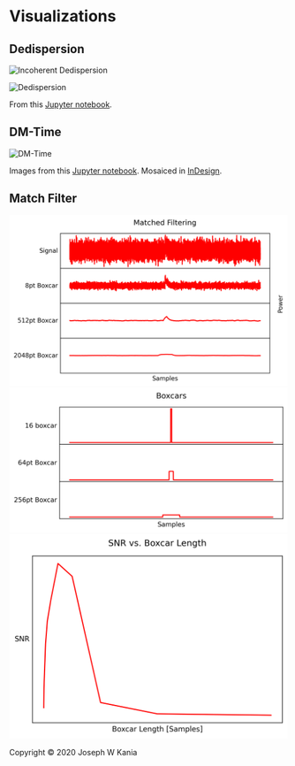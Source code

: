 # Visualizations

## Dedispersion

![Incoherent Dedispersion](https://github.com/josephwkania/visualizations/blob/master/Dedispersion/Incoherent_Dedispersion.png)

![Dedispersion](https://github.com/josephwkania/visualizations/blob/master/Dedispersion/Dedispersion.png)

From this [Jupyter notebook](https://github.com/josephwkania/visualizations/blob/master/Dedispersion/Dedispersion.ipynb).

## DM-Time 

![DM-Time](https://github.com/josephwkania/visualizations/blob/master/dm_time/DM-Time.png)

Images from this [Jupyter notebook](https://github.com/josephwkania/visualizations/blob/master/dm_time/DM_time_bowtie-cupy.ipynb).
Mosaiced in [InDesign](https://github.com/josephwkania/visualizations/blob/master/dm_time/dm-time.indd).


## Match Filter

![DM-Time](https://github.com/josephwkania/visualizations/blob/master/matched_filter/matched_filter.png)
![DM-Time](https://github.com/josephwkania/visualizations/blob/master/matched_filter/boxcars.png)
![DM-Time](https://github.com/josephwkania/visualizations/blob/master/matched_filter/SNR.png)

Copyright :copyright: 2020 Joseph W Kania
